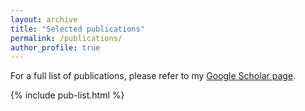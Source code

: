 ```yaml
---
layout: archive
title: "Selected publications"
permalink: /publications/
author_profile: true
---
```


For a full list of publications, please refer to my [Google Scholar page](https://scholar.google.com/citations?user=rsBBj3IAAAAJ&hl=en). 

{% include pub-list.html %}